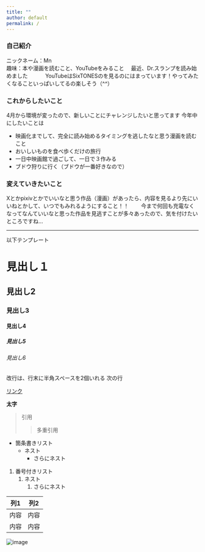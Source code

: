 ```yaml
---
title: ""
author: default
permalink: /
---
```


### **自己紹介**
ニックネーム：Mn  
趣味：本や漫画を読むこと、YouTubeをみること
　最近、Dr.スランプを読み始めました　　
　YouTubeはSixTONESのを見るのにはまっています！やってみたくなることいっぱいしてるの楽しそう（^^）

### **これからしたいこと**
4月から環境が変ったので、新しいことにチャレンジしたいと思ってます
今年中にしたいことは
- 映画化までして、完全に読み始めるタイミングを逃したなと思う漫画を読むこと
- おいしいものを食べ歩くだけの旅行
- 一日中映画館で過ごして、一日で３作みる
- ブドウ狩りに行く（ブドウが一番好きなので）

### **変えていきたいこと**
Xとかpixivとかでいいなと思う作品（漫画）があったら、内容を見るより先にいいねとかして、いつでもみれるようにすること！！　　
今まで何回も充電なくなってなんていいなと思った作品を見逃すことが多々あったので、気を付けたいところですね...




---

以下テンプレート

# 見出し１      
## 見出し2      
### 見出し3
#### 見出し4
##### 見出し5
###### 見出し6

改行は、行末に半角スペースを2個いれる
次の行

[リンク](https://www.google.co.jp/)

**太字**

> 引用
>> 多重引用


- 箇条書きリスト
  - ネスト
    - さらにネスト


1. 番号付きリスト
   1. ネスト
      1. さらにネスト


| 列1  | 列2  |
|-----|-----|
| 内容  | 内容  |
| 内容  | 内容  |

![image](/GHPages_WebSite/assets/images/logo-150.png)
